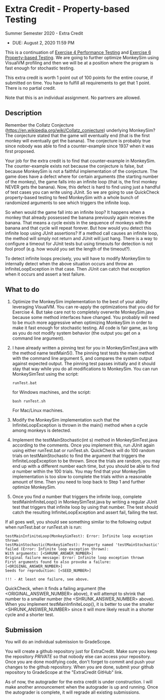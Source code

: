 # Extra Credit - Property-based Testing

Summer Semester 2020 - Extra Credit

* DUE: August 2, 2020 11:59 PM

This is a continuation of [Exercise 4 Performance Testing](../../exercises/4)
and [Exercise 6 Property-based Testing](../../exercises/6).  We are going to
further optimize MonkeySim using VisualVM profiling and then we will be at a
position where the program is fast enough for stochastic testing.

This extra credit is worth 1 point out of 100 points for the entire course, if
submitted on time.  You have to fulfill all requirements to get that 1 point.
There is no partial credit.

Note that this is an individual assignment.  No partners are allowed.

## Description

Remember the Collatz Conjecture
(https://en.wikipedia.org/wiki/Collatz_conjecture) underlying MonkeySim?  The
conjecture stated that the game will eventually end (that is the first monkey
will eventually get the banana).  The conjecture is probably true since nobody
was able to find a counter-example since 1937 when it was first proposed.  

Your job for the extra credit is to find that counter-example in MonkeySim.
The counter-example exists not because the conjecture is false, but because
MonkeySim is not a faithful implementation of the conjecture.  The game does
have a defect where for certain arguments (the starting number of the monkey),
the game falls into an infinite loop (that is, the first monkey NEVER gets the
banana).  Now, this defect is hard to find using just a handful of test cases
you can write using JUnit.  So we are going to use QuickCheck property-based
testing to feed MonkeySim with a whole bunch of randomized arguments to see
which triggers the infinite loop.  

So when would the game fall into an infinite loop?  It happens when a monkey
that already possessed the banana previously again receives the banana.  That
means a cycle exists in the sequence of monkeys with the banana and that cycle
will repeat forever.  But how would you detect this infinite loop using JUnit
assertions?  If a method call causes an infinite loop, the method will simply
not return and JUnit will just hang.  There is a way to configure a timeout for
JUnit tests but using timeouts for detection is not fool proof (e.g. how would
you set the length of the timeout?).

To detect infinite loops precisely, you will have to modify MonkeySim to
internally detect when the above situation occurs and throw an
InfiniteLoopException in that case.  Then JUnit can catch that exception when
it occurs and assert a test failure.

## What to do 

1. Optimize the MonkeySim implementation to the best of your ability leveraging
   VisualVM.  You can re-apply the optimizations that you did for Exercise 4.
But take care not to completely overwrite MonkeySim.java because some method
interfaces have changed.  You probably will need to be much more aggressive
when optimizing MonkeySim in order to make it fast enough for stochastic
testing.  All code is fair game, as long as you do not modify system behavior
(the output you get on a command line argument).

2. I have already written a pinning test for you in MonkeySimTest.java with the
   method name testMain5().  The pinning test tests the main method with the
command line argument 5, and compares the system output against expected
output.  The pinning test passes initially and it should stay that way while
you do all modifications to MonkeySim.  You can run MonkeySimTest using the script:

    ```
    runTest.bat
    ```
    for Windows machines, and the script:
    ```
    bash runTest.sh
    ```
    For Mac/Linux machines.

3. Modify the MonkeySim implementation such that the InfiniteLoopException is
   thrown in the main() method when a cycle among monkeys is detected.

4. Implement the testMainStochastic(int s) method in MonkeySimTest.java
   according to the comments.  Once you implement this, run JUnit again using
either runTest.bat or runTest.sh.  QuickCheck will do 100 random trials on
testMainStochastic to find the argument that triggers the InfiniteLoopException
to be thrown.  Since the trials are random, you may end up with a different
number each time, but you should be able to find *a* number within the 100
trials.  You may find that your MonkeySim implementation is too slow to
complete the trials within a reasonable amount of time.  Then you need to loop
back to Step 1 and further optimize MonkeySim.

5. Once you find *a* number that triggers the infinite loop, complete
   testMainInfiniteLoop() in MonkeySimTest.java by writing a regular JUnit test
that triggers that infinite loop by using that number.  The test should catch
the resulting InfiniteLoopException and assert fail, failing the test.

If all goes well, you should see something similar to the following output when
runTest.bat or runTest.sh is run:

```
testMainInfiniteLoop(MonkeySimTest): Error: Infinite loop exception thrown
testMainStochastic(MonkeySimTest): Property named 'testMainStochastic' failed (Error: Infinite loop exception thrown):
With arguments: [<SHRUNK_ANSWER_NUMBER>]
Original failure message: Error: Infinite loop exception thrown
First arguments found to also provoke a failure: [<ORIGINAL_ANSWER_NUMBER>]
Seeds for reproduction: [<SEED_NUMBER>]

!!! - At least one failure, see above.
```

QuickCheck, when it finds a failing argument (the <ORIGINAL_ANSWER_NUMBER>
above), it will attempt to shrink that number to a smaller number (the
<SHRUNK_ANSWER_NUMBER> above).  When you implement testMainInfiniteLoop(), it
is better to use the smaller <SHRUNK_ANSWER_NUMBER> since it will more likely
result in a shorter cycle and a shorter test.

## Submission

You will do an individual submission to GradeScope.

You will create a github repository just for ExtraCredit.  Make sure you keep
the repository *PRIVATE* so that nobody else can access your repository.  Once
you are done modifying code, don't forget to commit and push your changes to
the github repository.  When you are done, submit your github repository to
GradeScope at the "ExtraCredit GitHub" link.  

As of now, the autograder for the extra credit is under construction.  I will
make another announcement when the autograder is up and running.  Once the
autograder is complete, it will regrade all existing submissions.
